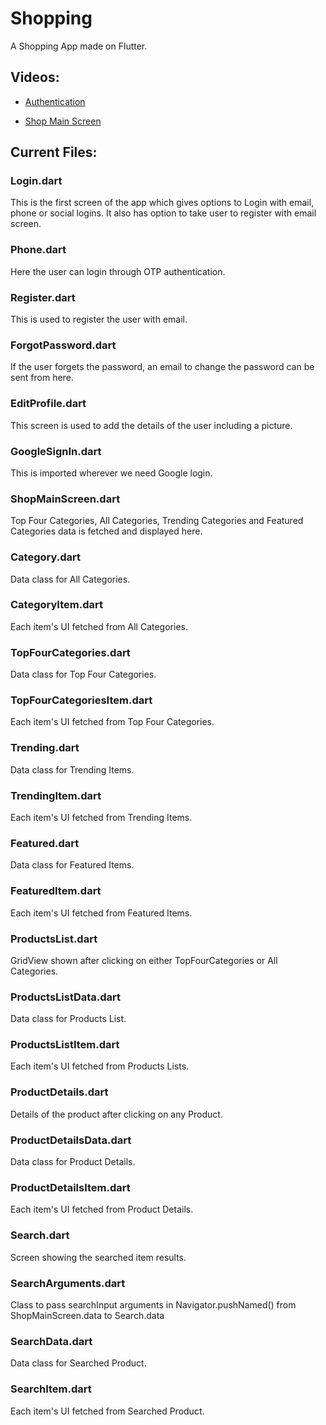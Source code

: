 # Shopping

A Shopping App made on Flutter.

## Videos:

* [Authentication](https://www.linkedin.com/posts/rhythm-gupta-848410183_flutter-firebase-startwithgenesis-activity-6681986432359297024-0FtN)

* [Shop Main Screen](https://www.linkedin.com/posts/rhythm-gupta-848410183_graphql-flutter-flutterdev-activity-6685330802911313920-h6dQ)

## Current Files:

### Login.dart

This is the first screen of the app which gives options to Login with email, phone or social logins. It also has option to take user to register with email screen.

### Phone.dart

Here the user can login through OTP authentication.

### Register.dart

This is used to register the user with email.

### ForgotPassword.dart

If the user forgets the password, an email to change the password can be sent from here.

### EditProfile.dart

This screen is used to add the details of the user including a picture.

### GoogleSignIn.dart

This is imported wherever we need Google login.

### ShopMainScreen.dart

Top Four Categories, All Categories, Trending Categories and Featured Categories data is fetched and displayed here.

### Category.dart

Data class for All Categories.

### CategoryItem.dart

Each item's UI fetched from All Categories.

### TopFourCategories.dart

Data class for Top Four Categories.

### TopFourCategoriesItem.dart

Each item's UI fetched from Top Four Categories.

### Trending.dart

Data class for Trending Items.

### TrendingItem.dart

Each item's UI fetched from Trending Items.

### Featured.dart

Data class for Featured Items.

### FeaturedItem.dart

Each item's UI fetched from Featured Items.

### ProductsList.dart

GridView shown after clicking on either TopFourCategories or All Categories.

### ProductsListData.dart

Data class for Products List.

### ProductsListItem.dart

Each item's UI fetched from Products Lists.

### ProductDetails.dart

Details of the product after clicking on any Product.

### ProductDetailsData.dart

Data class for Product Details.

### ProductDetailsItem.dart

Each item's UI fetched from Product Details.

### Search.dart

Screen showing the searched item results.

### SearchArguments.dart

Class to pass searchInput arguments in Navigator.pushNamed() from ShopMainScreen.data to Search.data

### SearchData.dart

Data class for Searched Product.

### SearchItem.dart

Each item's UI fetched from Searched Product.
